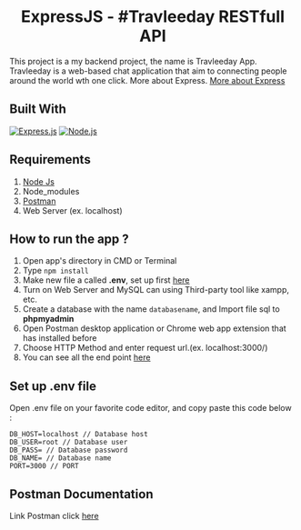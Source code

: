 <h1 align="center">ExpressJS - #Travleeday RESTfull API</h1>

This project is a my backend project, the name is Travleeday App. Travleeday is a web-based chat application that aim to connecting people around the world wth one click. More about Express. [More about Express](https://en.wikipedia.org/wiki/Express.js)

## Built With

[![Express.js](https://img.shields.io/badge/Express.js-4.x-orange.svg?style=rounded-square)](https://expressjs.com/en/starter/installing.html)
[![Node.js](https://img.shields.io/badge/Node.js-v.12.16-green.svg?style=rounded-square)](https://nodejs.org/)

## Requirements

1. <a href="https://nodejs.org/en/download/">Node Js</a>
2. Node_modules
3. <a href="https://www.getpostman.com/">Postman</a>
4. Web Server (ex. localhost)

## How to run the app ?

1. Open app's directory in CMD or Terminal
2. Type `npm install`
3. Make new file a called **.env**, set up first [here](#set-up-env-file)
4. Turn on Web Server and MySQL can using Third-party tool like xampp, etc.
5. Create a database with the name `databasename`, and Import file sql to **phpmyadmin**
6. Open Postman desktop application or Chrome web app extension that has installed before
7. Choose HTTP Method and enter request url.(ex. localhost:3000/)
8. You can see all the end point [here](#Postman-Documentation)

## Set up .env file

Open .env file on your favorite code editor, and copy paste this code below :

```
DB_HOST=localhost // Database host
DB_USER=root // Database user
DB_PASS= // Database password
DB_NAME= // Database name
PORT=3000 // PORT
```

## Postman Documentation

Link Postman click [here](https://documenter.getpostman.com/view/11699211/TVYGdJNa)
